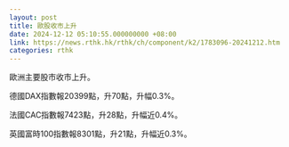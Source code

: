 ```yaml
---
layout: post
title: 歐股收市上升
date: 2024-12-12 05:10:55.000000000 +08:00
link: https://news.rthk.hk/rthk/ch/component/k2/1783096-20241212.htm
categories: rthk
---
```


歐洲主要股市收市上升。

德國DAX指數報20399點，升70點，升幅0.3%。

法國CAC指數報7423點，升28點，升幅近0.4%。

英國富時100指數報8301點，升21點，升幅近0.3%。
